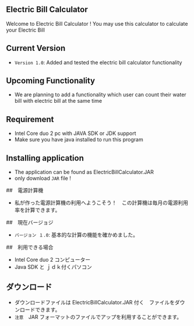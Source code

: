 ## Electric Bill Calculator

Welcome to Electric Bill Calculator ! You may use this calculator to calculate your Electric Bill

## Current Version

- `Version 1.0`: Added and tested the electric bill calculator functionality

## Upcoming Functionality
- We are planning to add a functionality which user can count their water bill with electric bill at the same time

## Requirement 
- Intel Core duo 2 pc with JAVA SDK or JDK support
- Make sure you have java installed to run this program

## Installing application
- The application can be found as ElectricBillCalculator.JAR 
- only download `JAR` file !

##　電源計算機
- 私が作った電源計算機の利用へようこそう！　この計算機は毎月の電源利用率を計算できます。

##　現在バージョジ
- `バージョン １.0`: 基本的な計算の機能を確かめました。

##　利用できる場合
- Intel Core duo 2 コンピューター
- Java SDK と ｊｄｋ付くパソコン

## ダウンロード
- ダウンロードファイルは ElectricBillCalculator.JAR 付く　ファイルをダウンロードできます。
- `注意`　JAR フォーマットのファイルでアップを利用することができます。
